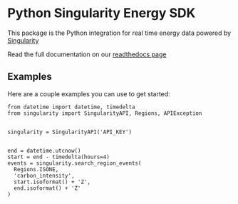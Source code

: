 # Python Singularity Energy SDK

This package is the Python integration for real time energy data powered by [Singularity](https://www.singularity.energy)

Read the full documentation on our [readthedocs page](https://singularity-energy.readthedocs.io/en/latest/)

## Examples

Here are a couple examples you can use to get started:


```
from datetime import datetime, timedelta
from singularity import SingularityAPI, Regions, APIException


singularity = SingularityAPI('API_KEY')


end = datetime.utcnow()
start = end - timedelta(hours=4)
events = singularity.search_region_events(
  Regions.ISONE,
  'carbon_intensity',
  start.isoformat() + 'Z',
  end.isoformat() + 'Z'
)
```